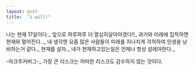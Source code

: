 ```yaml
---
layout: post
title:  "i will!"
---
```



나는 현재 17살이다._
앞으로 하루하루 더 열심히살아야겠다!!_
과거와 미래에 집착하면 현재와 멀어진다.._
내 생각엔 요즘 많은 사람들이 미래를 지나치게 걱적하여 인생을 낭비하는거 같다._
현재를 살자._
내가 현재하고있는일은 언제나 항상 설레야한다._


-마크주커버그-_
가장 큰 리스크는 어떠한 리스크도 감수하지 않는 것이다.
